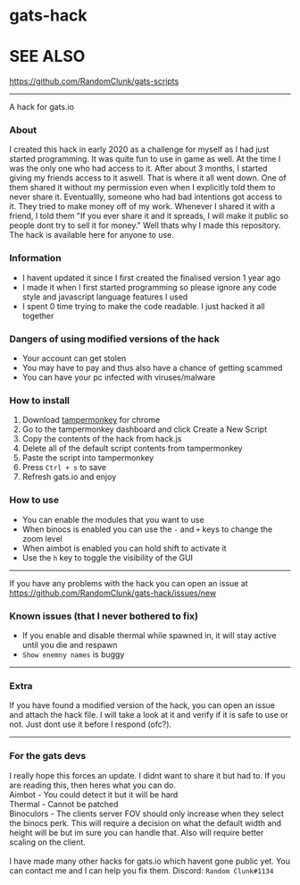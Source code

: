 # gats-hack

# SEE ALSO
https://github.com/RandomClunk/gats-scripts
___

A hack for gats.io

### About
I created this hack in early 2020 as a challenge for myself as I had just started programming. It was quite fun to use in game as well. At the time I was the only one who had access to it. After about 3 months, I started giving my friends access to it aswell. That is where it all went down. One of them shared it without my permission even when I explicitly told them to never share it. Eventuallly, someone who had bad intentions got access to it. They tried to make money off of my work. Whenever I shared it with a friend, I told them "If you ever share it and it spreads, I will make it public so people dont try to sell it for money." Well thats why I made this repository. The hack is available here for anyone to use.

### Information
- I havent updated it since I first created the finalised version 1 year ago
- I made it when I first started programming so please ignore any code style and javascript language features I used
- I spent 0 time trying to make the code readable. I just hacked it all together

### Dangers of using modified versions of the hack
- Your account can get stolen
- You may have to pay and thus also have a chance of getting scammed
- You can have your pc infected with viruses/malware

### How to install
1. Download [tampermonkey](https://chrome.google.com/webstore/detail/tampermonkey/dhdgffkkebhmkfjojejmpbldmpobfkfo?hl=en) for chrome
2. Go to the tampermonkey dashboard and click Create a New Script
3. Copy the contents of the hack from hack.js
4. Delete all of the default script contents from tampermonkey
5. Paste the script into tampermonkey
6. Press `Ctrl + s` to save
7. Refresh gats.io and enjoy


### How to use
- You can enable the modules that you want to use
- When binocs is enabled you can use the `-` and `+` keys to change the zoom level
- When aimbot is enabled you can hold shift to activate it
- Use the `h` key to toggle the visibility of the GUI
___
If you have any problems with the hack you can open an issue at https://github.com/RandomClunk/gats-hack/issues/new

### Known issues (that I never bothered to fix)
- If you enable and disable thermal while spawned in, it will stay active until you die and respawn
- `Show enemny names` is buggy

___
### Extra
If you have found a modified version of the hack, you can open an issue and attach the hack file. I will take a look at it and verify if it is safe to use or not. Just dont use it before I respond (ofc?).
___
### For the gats devs
I really hope this forces an update. I didnt want to share it but had to. If you are reading this, then heres what you can do.
<br>
Aimbot - You could detect it but it will be hard<br>
Thermal - Cannot be patched<br>
Binoculors - The clients server FOV should only increase when they select the binocs perk. This will require a decision on what the default width and height will be but im sure you can handle that. Also will require better scaling on the client.<br>
<br>
I have made many other hacks for gats.io which havent gone public yet. You can contact me and I can help you fix them. Discord: `Random Clunk#1134`

